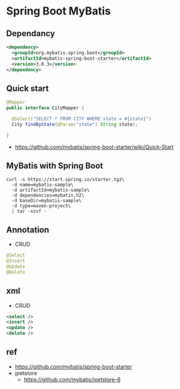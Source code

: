 # Spring Boot MyBatis

## Dependancy

```xml
<dependency>
  <groupId>org.mybatis.spring.boot</groupId>
  <artifactId>mybatis-spring-boot-starter</artifactId>
  <version>3.0.3</version>
</dependency>
```

## Quick start

```java
@Mapper
public interface CityMapper {

  @Select("SELECT * FROM CITY WHERE state = #{state}")
  City findByState(@Param("state") String state);

}
```
* https://github.com/mybatis/spring-boot-starter/wiki/Quick-Start

## MyBatis with Spring Boot
```
curl -s https://start.spring.io/starter.tgz\
  -d name=mybatis-sample\
  -d artifactId=mybatis-sample\
  -d dependencies=mybatis,h2\
  -d baseDir=mybatis-sample\
  -d type=maven-project\
  | tar -xzvf -
```
## Annotation
* CRUD

```java
@Select
@Insert
@Update
@Delete
```

## xml
* CRUD

```xml
<select />
<insert />
<update />
<delete />
```

## ref
* https://github.com/mybatis/spring-boot-starter
* jpetstore
  - https://github.com/mybatis/jpetstore-6
